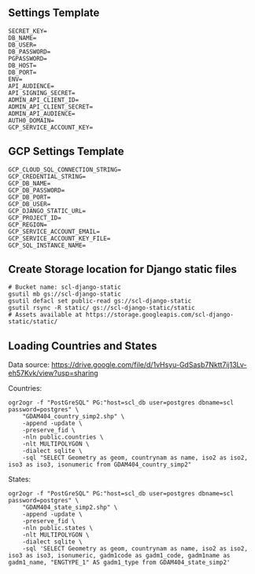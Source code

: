 

## Settings Template

```
SECRET_KEY=
DB_NAME=
DB_USER=
DB_PASSWORD=
PGPASSWORD=
DB_HOST=
DB_PORT=
ENV=
API_AUDIENCE=
API_SIGNING_SECRET=
ADMIN_API_CLIENT_ID=
ADMIN_API_CLIENT_SECRET=
ADMIN_API_AUDIENCE=
AUTH0_DOMAIN=
GCP_SERVICE_ACCOUNT_KEY=
```

## GCP Settings Template

```
GCP_CLOUD_SQL_CONNECTION_STRING=	
GCP_CREDENTIAL_STRING=	
GCP_DB_NAME=	
GCP_DB_PASSWORD=	
GCP_DB_PORT=	
GCP_DB_USER=	
GCP_DJANGO_STATIC_URL=
GCP_PROJECT_ID=	
GCP_REGION=	
GCP_SERVICE_ACCOUNT_EMAIL=	
GCP_SERVICE_ACCOUNT_KEY_FILE=	
GCP_SQL_INSTANCE_NAME=

```


## Create Storage location for Django static files
```
# Bucket name: scl-django-static
gsutil mb gs://scl-django-static
gsutil defacl set public-read gs://scl-django-static
gsutil rsync -R static/ gs://scl-django-static/static
# Assets available at https://storage.googleapis.com/scl-django-static/static/
```


## Loading Countries and States

Data source: https://drive.google.com/file/d/1vHsyu-GdSasb7Nktt7ij13Lv-eh57Kvk/view?usp=sharing

Countries:

```
ogr2ogr -f "PostGreSQL" PG:"host=scl_db user=postgres dbname=scl password=postgres" \
    "GDAM404_country_simp2.shp" \
    -append -update \
    -preserve_fid \
    -nln public.countries \
    -nlt MULTIPOLYGON \
    -dialect sqlite \
    -sql "SELECT Geometry as geom, countrynam as name, iso2 as iso2, iso3 as iso3, isonumeric from GDAM404_country_simp2"
```

States:

```
ogr2ogr -f "PostGreSQL" PG:"host=scl_db user=postgres dbname=scl password=postgres" \
    "GDAM404_state_simp2.shp" \
    -append -update \
    -preserve_fid \
    -nln public.states \
    -nlt MULTIPOLYGON \
    -dialect sqlite \
    -sql 'SELECT Geometry as geom, countrynam as name, iso2 as iso2, iso3 as iso3, isonumeric, gadm1code as gadm1_code, gadm1name as gadm1_name, "ENGTYPE_1" AS gadm1_type from GDAM404_state_simp2'
```
